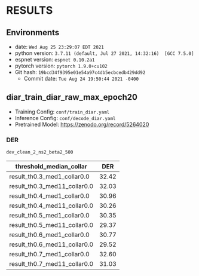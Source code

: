 <!-- Generated by scripts/utils/show_diar_result.sh -->
# RESULTS
## Environments
- date: `Wed Aug 25 23:29:07 EDT 2021`
- python version: `3.7.11 (default, Jul 27 2021, 14:32:16)  [GCC 7.5.0]`
- espnet version: `espnet 0.10.2a1`
- pytorch version: `pytorch 1.9.0+cu102`
- Git hash: `19bcd34f9395e01e54a97c4db5ecbcedb429dd92`
  - Commit date: `Tue Aug 24 19:50:44 2021 -0400`

## diar_train_diar_raw_max_epoch20
- Training Config: `conf/train_diar.yaml`
- Inference Config: `conf/decode_diar.yaml`
- Pretrained Model: https://zenodo.org/record/5264020
### DER
`dev_clean_2_ns2_beta2_500`

|threshold_median_collar|DER|
|---|---|
|result_th0.3_med1_collar0.0|32.42|
|result_th0.3_med11_collar0.0|32.03|
|result_th0.4_med1_collar0.0|30.96|
|result_th0.4_med11_collar0.0|30.26|
|result_th0.5_med1_collar0.0|30.35|
|result_th0.5_med11_collar0.0|29.37|
|result_th0.6_med1_collar0.0|30.77|
|result_th0.6_med11_collar0.0|29.52|
|result_th0.7_med1_collar0.0|32.60|
|result_th0.7_med11_collar0.0|31.03|
